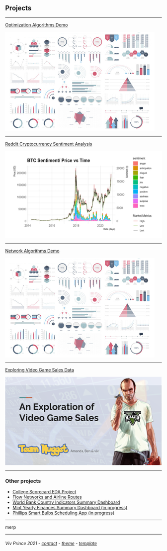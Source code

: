 ## Projects

---

[Optimization Algorithms Demo](/proj-page-optimization-demo)    
  
<img src="images/dummy_thumbnail.jpg?raw=true"/>

---
[Reddit Cryptocurrency Sentiment Analysis](/proj-page-crypto)    
  
<img src="images/cryptograph1.jpeg?raw=true"/> 

---
[Network Algorithms Demo](http://example.com/)    
  
<img src="images/dummy_thumbnail.jpg?raw=true"/> 

---

[Exploring Video Game Sales Data](/proj-page-videogames)      
  
<img src="images/video-games-cover.png?raw=true"/>

---
### Other projects

- [College Scorecard EDA Project](http://example.com/)
- [Flow Networks and Airline Routes](http://example.com/)
- [World Bank Country Indicators Summary Dashboard](http://example.com/)
- [Mint Yearly Finances Summary Dashboard (in progress)](http://example.com/)
- [Phillips Smart Bulbs Scheduling App (in progress)](http://example.com/)


---


merp

---
##### <span style="font-weight:normal">Viv Prince 2021 - <a href="mailto:vivie.prince@gmail.com">contact</a> - <a href="https://github.com/orderedlist">theme</a> - <a href="https://github.com/evanca/quick-portfolio">template</a></span> 
